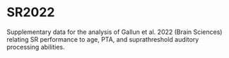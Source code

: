 # SR2022
Supplementary data for the analysis of Gallun et al. 2022 (Brain Sciences) relating SR performance to age, PTA, and suprathreshold auditory processing abilities.
